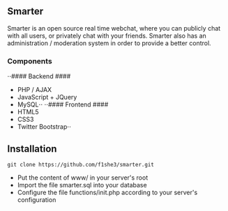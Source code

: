 ## Smarter ##
Smarter is an open source real time webchat, where you can publicly chat with
all users, or privately chat with your friends. Smarter also has an
administration / moderation system in order to provide a better control.
### Components ###
⋅⋅#### Backend ####
- PHP / AJAX 
- JavaScript + JQuery
- MySQL⋅⋅
⋅⋅#### Frontend ####
- HTML5
- CSS3
- Twitter Bootstrap⋅⋅
## Installation ##
```
git clone https://github.com/f1she3/smarter.git
```
- Put the content of www/ in your server's root
- Import the file smarter.sql into your database
- Configure the file functions/init.php according to your server's configuration
